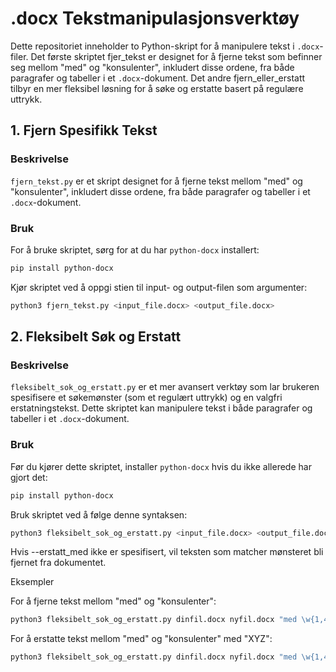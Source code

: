 # .docx Tekstmanipulasjonsverktøy

Dette repositoriet inneholder to Python-skript for å manipulere tekst i `.docx`-filer. Det første skriptet fjer_tekst er designet for å fjerne tekst som befinner seg mellom "med" og "konsulenter", inkludert disse ordene, fra både paragrafer og tabeller i et `.docx`-dokument. Det andre fjern_eller_erstatt tilbyr en mer fleksibel løsning for å søke og erstatte basert på regulære uttrykk.

## 1. Fjern Spesifikk Tekst

### Beskrivelse

`fjern_tekst.py` er et skript designet for å fjerne tekst mellom "med" og "konsulenter", inkludert disse ordene, fra både paragrafer og tabeller i et `.docx`-dokument.

### Bruk

For å bruke skriptet, sørg for at du har `python-docx` installert:

```bash
pip install python-docx
```

Kjør skriptet ved å oppgi stien til input- og output-filen som argumenter:

```bash
python3 fjern_tekst.py <input_file.docx> <output_file.docx>
```

## 2. Fleksibelt Søk og Erstatt

### Beskrivelse

`fleksibelt_sok_og_erstatt.py` er et mer avansert verktøy som lar brukeren spesifisere et søkemønster (som et regulært uttrykk) og en valgfri erstatningstekst. Dette skriptet kan manipulere tekst i både paragrafer og tabeller i et `.docx`-dokument.

### Bruk

Før du kjører dette skriptet, installer `python-docx` hvis du ikke allerede har gjort det:

```bash
pip install python-docx
```

Bruk skriptet ved å følge denne syntaksen:

```bash
python3 fleksibelt_sok_og_erstatt.py <input_file.docx> <output_file.docx> <soke_pattern> [--erstatt_med <erstatningstekst>]
```

Hvis --erstatt_med ikke er spesifisert, vil teksten som matcher mønsteret bli fjernet fra dokumentet.

Eksempler

For å fjerne tekst mellom "med" og "konsulenter":

```bash
python3 fleksibelt_sok_og_erstatt.py dinfil.docx nyfil.docx "med \w{1,4} konsulenter"
```

For å erstatte tekst mellom "med" og "konsulenter" med "XYZ":

```bash
python3 fleksibelt_sok_og_erstatt.py dinfil.docx nyfil.docx "med \w{1,4} konsulenter" --erstatt_med "XYZ"
```
